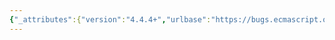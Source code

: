 ```yaml
---
{"_attributes":{"version":"4.4.4+","urlbase":"https://bugs.ecmascript.org/","maintainer":"dherman@mozilla.com"},"bug":{"bug_id":3798,"creation_ts":"2015-02-08 20:22:00 -0800","short_desc":"Abstract operation Get called with List specification type","delta_ts":"2016-02-15 16:51:02 -0800","product":"Internationalization - ECMA-402","component":"Specification","version":"Edition 2.0 drafts","rep_platform":"All","op_sys":"All","bug_status":"RESOLVED","resolution":"FIXED","priority":"Normal","bug_severity":"normal","everconfirmed":true,"reporter":{"uid":"ecmascriptbugs","name":"Norbert"},"assigned_to":{"uid":"waldron.rick","name":"Rick Waldron"},"cc":["allen","caridy","waldron.rick"],"long_desc":[{"commentid":12233,"comment_count":0,"who":{"uid":"ecmascriptbugs","name":"Norbert"},"bug_when":"2015-02-08 20:22:01 -0800","thetext":"The abstract operation Get is specified to take an object as its first argument – see ES6, 7.3.1. Several algorithms in the 2015-01-12 spec draft however call it with an instance of the List specification type.\n\nSome algorithms doing this:\n9.2.3 LookupMatcher steps 2 and 5b.\n9.2.6 LookupSupportedLocales steps 1 and 4b.\n\nThere may be more."},{"commentid":12246,"comment_count":1,"who":{"uid":"waldron.rick","name":"Rick Waldron"},"bug_when":"2015-02-09 08:55:15 -0800","thetext":"Fixed in rev7\n\n(All changes marked with comments pointing to this bug)"},{"commentid":12352,"comment_count":2,"who":{"uid":"ecmascriptbugs","name":"Norbert"},"bug_when":"2015-02-11 21:48:53 -0800","thetext":"The updated algorithms now use ToObject to convert from the List specification type to an object. ToObject however is not specified to handle such a conversion.\n\nAllen, what's the best way in ES6 spec language to determine the length of a List?"},{"commentid":12368,"comment_count":3,"who":{"uid":"waldron.rick","name":"Rick Waldron"},"bug_when":"2015-02-12 07:37:28 -0800","thetext":"(In reply to Norbert from comment #2)\n> The updated algorithms now use ToObject to convert from the List\n> specification type to an object. ToObject however is not specified to handle\n> such a conversion.\n> \n> Allen, what's the best way in ES6 spec language to determine the length of a\n> List?\n\nI just need to do another pass and use `ArrayCreateFromList`"},{"commentid":12369,"comment_count":4,"who":{"uid":"waldron.rick","name":"Rick Waldron"},"bug_when":"2015-02-12 07:50:24 -0800","thetext":"While fixing this, I learned a new thing about Word: If you select some text and insert a comment, then copy that text, it will copy the comment as well. All of the relevant fixes for this latest pass are marked with a comment containing \"https://bugs.ecmascript.org/show_bug.cgi?id=3798#c2\""}]}}
---
```

